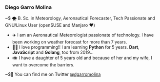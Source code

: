 ### Diego Garro Molina

~$ 🌪️ B. Sc. in Meteorology, Aeronautical Forecaster, Tech Passionate and GNU/Linux User (openSUSE and Manjaro ❤️)


* ✈️ I am an Aeronautical Meteorologist passionate of technology. I have been working on weather forecast for more than 7 years.
* 👩‍💻 I love programming!! I am learning **Python** for 5 years. **Dart**, **JavaScript** and **Golang**, too from 2019...
* 👪 I have a daughter of 5 years old and because of her and my wife, I want to overcome the barriers.



~$🎈 You can find me on Twitter [@dgarromolina](https://twitter.com/dgarromolina) 
